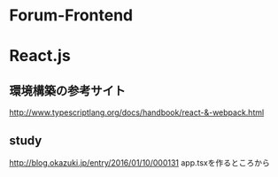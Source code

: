 # Forum-Frontend
# React.js
## 環境構築の参考サイト
http://www.typescriptlang.org/docs/handbook/react-&-webpack.html



## study

http://blog.okazuki.jp/entry/2016/01/10/000131
app.tsxを作るところから
